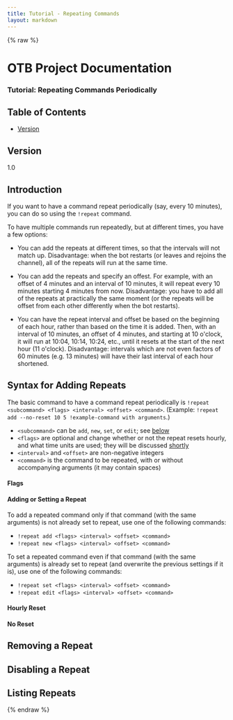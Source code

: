 ```yaml
---
title: Tutorial - Repeating Commands
layout: markdown
---
```


{% raw %}

# OTB Project Documentation

### Tutorial: Repeating Commands Periodically

## Table of Contents

- [Version](#version)

## Version

1.0

## Introduction

If you want to have a command repeat periodically (say, every 10 minutes), you can do so using the `!repeat` command.

To have multiple commands run repeatedly, but at different times, you have a few options:

 - You can add the repeats at different times, so that the intervals will not match up.
   Disadvantage: when the bot restarts (or leaves and rejoins the channel), all of the repeats will run at the same time.

 - You can add the repeats and specify an offest. For example, with an offset of 4 minutes and an interval of 10 minutes, it will repeat every 10 minutes starting 4 minutes from now.
   Disadvantage: you have to add all of the repeats at practically the same moment (or the repeats will be offset from each other differently when the bot restarts).

 - You can have the repeat interval and offset be based on the beginning of each hour, rather than based on the time it is added. Then, with an interval of 10 minutes, an offset of 4 minutes, and starting at 10 o'clock, it will run at 10:04, 10:14, 10:24, etc., until it resets at the start of the next hour (11 o'clock).
   Disadvantage: intervals which are not even factors of 60 minutes (e.g. 13 minutes) will have their last interval of each hour shortened.

## Syntax for Adding Repeats

The basic command to have a command repeat periodically is `!repeat <subcommand> <flags> <interval> <offset> <command>`. (Example: `!repeat add --no-reset 10 5 !example-command with arguments`.)


 - `<subcommand>` can be `add`, `new`, `set`, or `edit`; see [below](#adding-or-setting-a-repeat)
 - `<flags>` are optional and change whether or not the repeat resets hourly, and what time units are used; they will be discussed [shortly](#flags)
 - `<interval>` and `<offset>` are non-negative integers
 - `<command>` is the command to be repeated, with or without accompanying arguments (it may contain spaces)

#### Flags

#### Adding or Setting a Repeat

To add a repeated command only if that command (with the same arguments) is not already set to repeat, use one of the following commands:

 - `!repeat add <flags> <interval> <offset> <command>`
 - `!repeat new <flags> <interval> <offset> <command>`

To set a repeated command even if that command (with the same arguments) is already set to repeat (and overwrite the previous settings if it is), use one of the following commands:

 - `!repeat set <flags> <interval> <offset> <command>`
 - `!repeat edit <flags> <interval> <offset> <command>`

#### Hourly Reset

#### No Reset

## Removing a Repeat

## Disabling a Repeat

## Listing Repeats

{% endraw %}
